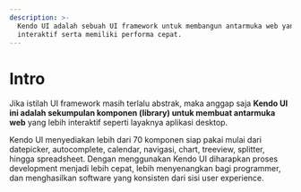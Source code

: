 ```yaml
---
description: >-
  Kendo UI adalah sebuah UI framework untuk membangun antarmuka web yang
  interaktif serta memiliki performa cepat.
---
```


# Intro

Jika istilah UI framework masih terlalu abstrak, maka anggap saja **Kendo UI ini adalah sekumpulan komponen \(library\) untuk membuat antarmuka web** yang lebih interaktif seperti layaknya aplikasi desktop.

Kendo UI menyediakan lebih dari 70 komponen siap pakai mulai dari datepicker, autocomplete, calendar, navigasi, chart, treeview, splitter, hingga spreadsheet. Dengan menggunakan Kendo UI diharapkan proses development menjadi lebih cepat, lebih menyenangkan bagi programmer, dan menghasilkan software yang konsisten dari sisi user experience.



